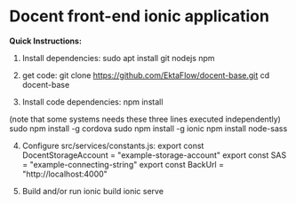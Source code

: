 # Docent front-end ionic application

**Quick Instructions:**
1. Install dependencies:
sudo apt install git nodejs npm

2. get code: 
git clone https://github.com/EktaFlow/docent-base.git
cd docent-base 

3. Install code dependencies:
npm install

(note that some systems needs these three lines executed independently)
sudo npm install -g cordova
sudo npm install -g ionic
npm install node-sass

4. Configure src/services/constants.js:
export const DocentStorageAccount =  "example-storage-account"
export const SAS                  = "example-connecting-string"
export const BackUrl              =  "http://localhost:4000"

5. Build and/or run
ionic build
ionic serve


